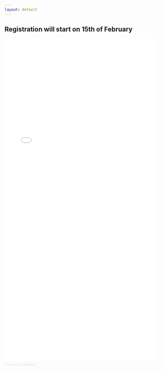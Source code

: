 ```yaml
---
layout: default
---
```


## Registration will start on 15th of February

<div style="width:100%; text-align:left;" ><iframe  src="//eventbrite.com/tickets-external?eid=21413647797&ref=etckt" frameborder="0" height="1060" width="100%" vspace="0" hspace="0" marginheight="5" marginwidth="5" scrolling="auto" allowtransparency="true"></iframe><div style="font-family:Helvetica, Arial; font-size:10px; padding:5px 0 5px; margin:2px; width:100%; text-align:left;" ><a class="powered-by-eb" style="color: #dddddd; text-decoration: none;" target="_blank" href="http://www.eventbrite.com/r/etckt">Powered by Eventbrite</a></div></div>
